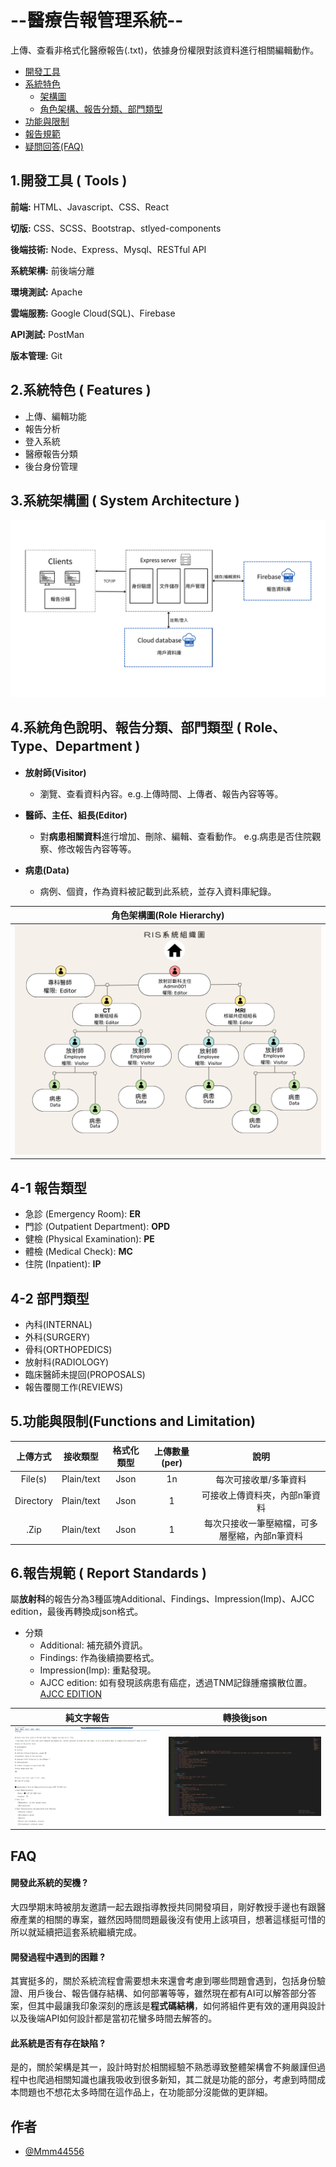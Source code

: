 
# --醫療告報管理系統--

上傳、查看非格式化醫療報告(.txt)，依據身份權限對該資料進行相關編輯動作。

* <a href="#tools">開發工具</a>
* <a href="#features">系統特色</a>
   * <a href="#system-architecture">架構圖</a>
   * <a href="#category">角色架構、報告分類、部門類型</a>
* <a href="#func-limitation">功能與限制</a>
* <a href="#standards">報告規範</a>
* <a href="#FAQ">疑問回答(FAQ)</a>

## 1.開發工具 ( Tools )
**前端:** HTML、Javascript、CSS、React

**切版:** CSS、SCSS、Bootstrap、stlyed-components

**後端技術:** Node、Express、Mysql、RESTful API

**系統架構:** 前後端分離

**環境測試:** Apache

**雲端服務:** Google Cloud(SQL)、Firebase

**API測試:** PostMan

**版本管理:** Git




<h2 id="features">2.系統特色 ( Features ) </h2> 

- 上傳、編輯功能
- 報告分析
- 登入系統
- 醫療報告分類
- 後台身份管理



<h2 id="system-architecture">3.系統架構圖 ( System Architecture )</h2>
 
![Image](/aseets/architecture.png "architecture text")


<h2 id="category">4.系統角色說明、報告分類、部門類型 ( Role、Type、Department )</h2>

   - **放射師(Visitor)**
       - 瀏覽、查看資料內容。e.g.上傳時間、上傳者、報告內容等等。


   - **醫師、主任、組長(Editor)**
      - 對**病患相關資料**進行增加、刪除、編輯、查看動作。  e.g.病患是否住院觀察、修改報告內容等等。  

   - **病患(Data)**
      - 病例、個資，作為資料被記載到此系統，並存入資料庫紀錄。

|角色架構圖(Role Hierarchy)|
|:-------------------------------------:|
| ![Image](/aseets/RIS_hierarchy.png "plain text") |


## 4-1 報告類型
 - 急診 (Emergency Room): **ER**
 - 門診 (Outpatient Department): **OPD**
 - 健檢 (Physical Examination): **PE**
 - 體檢 (Medical Check): **MC**
 - 住院 (Inpatient): **IP** 
## 4-2 部門類型
 - 內科(INTERNAL)
 - 外科(SURGERY)
 - 骨科(ORTHOPEDICS)
 - 放射科(RADIOLOGY)
 - 臨床醫師未提回(PROPOSALS)
 - 報告覆閱工作(REVIEWS)

 <h2 id="func-limitation">5.功能與限制(Functions and Limitation)</h2>

| 上傳方式 | 接收類型 | 格式化類型 | 上傳數量(per) |   說明 |
|   :--:   |  :--: |    :--:    |    :--:      |  :--: |
| File(s)  | Plain/text |   Json    |     1n   | 每次可接收單/多筆資料|
| Directory| Plain/text |   Json    |     1    | 可接收上傳資料夾，內部n筆資料|
| .Zip     | Plain/text |   Json    |     1   | 每次只接收一筆壓縮檔，可多層壓縮，內部n筆資料|

<h2 id="standards">6.報告規範 ( Report Standards ) </h2>

屬**放射科**的報告分為3種區塊Additional、Findings、Impression(Imp)、AJCC edition，最後再轉換成json格式。
- 分類
  - Additional: 補充額外資訊。
  - Findings: 作為後續摘要格式。
  - Impression(Imp): 重點發現。
  - AJCC edition: 如有發現該病患有癌症，透過TNM記錄腫瘤擴散位置。[AJCC EDITION](https://iconcancercentre.hk/zh-hant/brochure/cancer-staging-explained/#%e7%94%9a%e9%ba%bc%e6%98%af%e7%99%8c%e7%97%87%e5%88%86%e6%9c%9f)

 
 |純文字報告|轉換後json|
|--|--|
|![](/aseets/before.png "plain text")|![](/aseets/after.png "Formatted text")|


<h2 id="FAQ">FAQ</h2>

#### 開發此系統的契機 ? 

大四學期末時被朋友邀請一起去跟指導教授共同開發項目，剛好教授手邊也有跟醫療產業的相關的專案，雖然因時間問題最後沒有使用上該項目，想著這樣挺可惜的所以就延續把這套系統繼續完成。

#### 開發過程中遇到的困難 ?

其實挺多的，關於系統流程會需要想未來還會考慮到哪些問題會遇到，包括身份驗證、用戶後台、報告儲存結構、如何部署等等，雖然現在都有AI可以解答部分答案，但其中最讓我印象深刻的應該是**程式碼結構**，如何將組件更有效的運用與設計以及後端API如何設計都是當初花蠻多時間去解答的。

#### 此系統是否有存在缺陷 ?

是的，關於架構是其一，設計時對於相關經驗不熟悉導致整體架構會不夠嚴謹但過程中也爬過相關知識也讓我吸收到很多新知，其二就是功能的部分，考慮到時間成本問題也不想花太多時間在這作品上，在功能部分沒能做的更詳細。

## 作者

- [@Mmm44556](https://www.github.com/Mmm44556)

